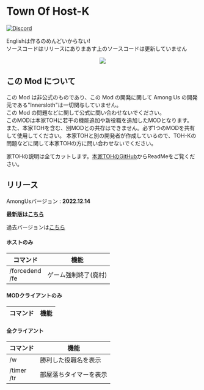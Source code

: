# Town Of Host-K

[![Discord](./Images/TownOfHost-Discord.png)](https://discord.gg/5DPqH8seFq)

Englishは作るのめんどいからない!<br>
ソースコードはリリースにありまあす上のソースコードは更新していません

<p align="center"><a href="https://github.com/KYMario/TownOfHost-K/releases/"><img src="https://badgen.net/github/release/KYMario/TownOfHost-K"></a></p>

## この Mod について

この Mod は非公式のものであり、この Mod の開発に関して Among Us の開発元である"Innersloth"は一切関与していません。<br>
この Mod の問題などに関して公式に問い合わせないでください。<br>
このMODは本家TOHに若干の機能追加や新役職を追加したMODとなります。
また、本家TOHを含む、別MODとの共存はできません。必ず1つのMODを共有して使用してください。
本家TOHと別の開発者が作成しているので、TOH-Kの問題などに関して本家TOHの方に問い合わせないでください。

家TOHの説明は全てカットします。[本家TOHのGitHub](https://github.com/tukasa0001/TownOfHost)からReadMeをご覧ください。

## リリース

AmongUsバージョン : **2022.12.14**

**最新版は[こちら](https://github.com/KYMario/TownOfHost-K/releases/latest)**

過去バージョンは[こちら](https://github.com/KYMario/TownOfHost-K/releases)

#### ホストのみ
| コマンド                                 | 機能                                          |
| ---------------------------------------- | --------------------------------------------- |
| /forcedend<br>/fe                        | ゲーム強制終了(廃村)                          |

#### MODクライアントのみ
| コマンド       | 機能                                |
| -------------- | ----------------------------------- |


#### 全クライアント
| コマンド                      | 機能                       |
| ----------------------------- | -------------------------- |
| /w<br>                        | 勝利した役職名を表示        |
| /timer<br>/tr                 | 部屋落ちタイマーを表示      |



